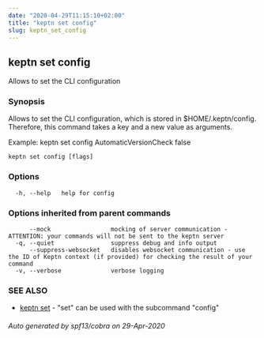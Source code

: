 ```yaml
---
date: "2020-04-29T11:15:10+02:00"
title: "keptn set config"
slug: keptn_set_config
---
```

## keptn set config

Allows to set the CLI configuration

### Synopsis

Allows to set the CLI configuration, which is stored in $HOME/.keptn/config.
Therefore, this command takes a key and a new value as arguments. 
	
Example:
	keptn set config AutomaticVersionCheck false

```
keptn set config [flags]
```

### Options

```
  -h, --help   help for config
```

### Options inherited from parent commands

```
      --mock                 mocking of server communication - ATTENTION: your commands will not be sent to the keptn server
  -q, --quiet                suppress debug and info output
      --suppress-websocket   disables websocket communication - use the ID of Keptn context (if provided) for checking the result of your command
  -v, --verbose              verbose logging
```

### SEE ALSO

* [keptn set](../keptn_set/)	 - "set" can be used with the subcommand "config"

###### Auto generated by spf13/cobra on 29-Apr-2020
